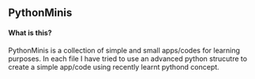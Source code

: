 ## PythonMinis

#### What is this?
PythonMinis is a collection of simple and small apps/codes for learning
purposes. In each file I have tried to use an advanced python strucutre
to create a simple app/code using recently learnt pythond concept.


